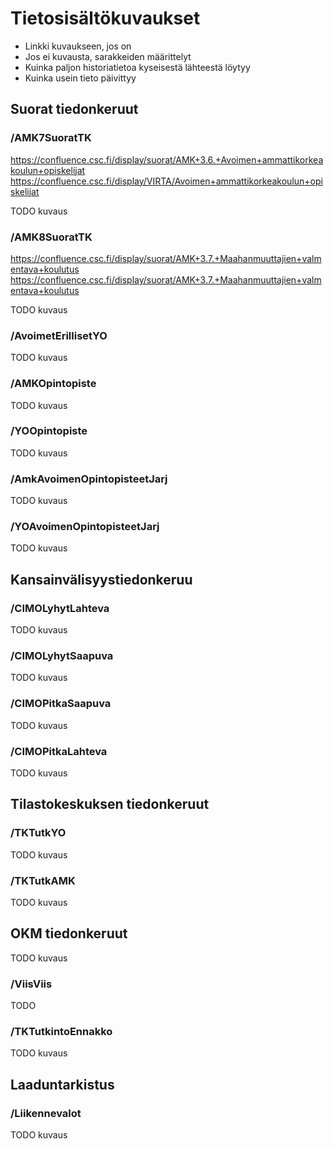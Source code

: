 # Tietosisältökuvaukset
* Linkki kuvaukseen, jos on
* Jos ei kuvausta, sarakkeiden määrittelyt
* Kuinka paljon historiatietoa kyseisestä lähteestä löytyy
* Kuinka usein tieto päivittyy

## Suorat tiedonkeruut

### /AMK7SuoratTK
https://confluence.csc.fi/display/suorat/AMK+3.6.+Avoimen+ammattikorkeakoulun+opiskelijat
https://confluence.csc.fi/display/VIRTA/Avoimen+ammattikorkeakoulun+opiskelijat

TODO kuvaus

### /AMK8SuoratTK
https://confluence.csc.fi/display/suorat/AMK+3.7.+Maahanmuuttajien+valmentava+koulutus
https://confluence.csc.fi/display/suorat/AMK+3.7.+Maahanmuuttajien+valmentava+koulutus

TODO kuvaus

### /AvoimetErillisetYO
TODO kuvaus

### /AMKOpintopiste
TODO kuvaus

### /YOOpintopiste
TODO kuvaus

### /AmkAvoimenOpintopisteetJarj
TODO kuvaus

### /YOAvoimenOpintopisteetJarj
TODO kuvaus

## Kansainvälisyystiedonkeruu

### /CIMOLyhytLahteva
TODO kuvaus

### /CIMOLyhytSaapuva
TODO kuvaus

### /CIMOPitkaSaapuva
TODO kuvaus

### /CIMOPitkaLahteva
TODO kuvaus

## Tilastokeskuksen tiedonkeruut

### /TKTutkYO
TODO kuvaus

### /TKTutkAMK
TODO kuvaus

## OKM tiedonkeruut
TODO kuvaus

### /ViisViis
TODO

### /TKTutkintoEnnakko
TODO kuvaus

## Laaduntarkistus

### /Liikennevalot
TODO kuvaus

